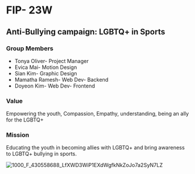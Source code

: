 # FIP- 23W
## Anti-Bullying campaign: LGBTQ+ in Sports

### Group Members
* Tonya Oliver- Project Manager
* Evica Mai- Motion Design
* Sian Kim- Graphic Design
* Mamatha Ramesh- Web Dev- Backend
* Doyeon Kim- Web Dev- Frontend

### Value
Empowering the youth, Compassion, Empathy, understanding, being an ally for the LGBTQ+


### Mission
Educating the youth in becoming allies with LGBTQ+ and bring awareness to LGBTQ+ bullying in sports. 


![1000_F_430558688_LfXWD3WiP1EXdWgfkNkZoJo7a2SyN7LZ](https://user-images.githubusercontent.com/90973094/212151785-e956d443-11c4-498a-8468-975ac02ab026.jpg)

